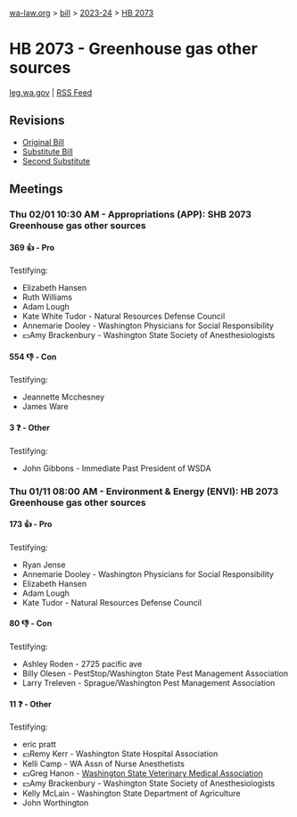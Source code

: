 [wa-law.org](/) > [bill](/bill/) > [2023-24](/bill/2023-24/) > [HB 2073](/bill/2023-24/hb/2073/)

# HB 2073 - Greenhouse gas other sources
[leg.wa.gov](https://app.leg.wa.gov/billsummary?BillNumber=2073&Year=2023&Initiative=false) | [RSS Feed](./rss.xml)

## Revisions
* [Original Bill](1/)
* [Substitute Bill](S/)
* [Second Substitute](S2/)

## Meetings
### Thu 02/01 10:30 AM - Appropriations (APP): SHB 2073 Greenhouse gas other sources
#### 369 👍 - Pro
Testifying:
* Elizabeth Hansen
* Ruth Williams
* Adam Lough
* Kate White Tudor - Natural Resources Defense Council
* Annemarie Dooley - Washington Physicians for Social Responsibility
* 💵Amy Brackenbury - Washington State Society of Anesthesiologists

#### 554 👎 - Con
Testifying:
* Jeannette Mcchesney
* James Ware

#### 3 ❓ - Other
Testifying:
* John Gibbons - Immediate Past President of WSDA

### Thu 01/11 08:00 AM - Environment & Energy (ENVI): HB 2073 Greenhouse gas other sources
#### 173 👍 - Pro
Testifying:
* Ryan Jense
* Annemarie Dooley - Washington Physicians for Social Responsibility
* Elizabeth Hansen
* Adam Lough
* Kate Tudor - Natural Resources Defense Council

#### 80 👎 - Con
Testifying:
* Ashley Roden - 2725 pacific ave
* Billy Olesen - PestStop/Washington State Pest Management Association
* Larry Treleven - Sprague/Washington Pest Management Association

#### 11 ❓ - Other
Testifying:
* eric pratt
* 💵Remy Kerr - Washington State Hospital Association
* Kelli Camp - WA Assn of Nurse Anesthetists
* 💵Greg Hanon - [Washington State Veterinary Medical Association](/org/washington_state_veterinary_medical_association/)
* 💵Amy Brackenbury - Washington State Society of Anesthesiologists
* Kelly McLain - Washington State Department of Agriculture
* John Worthington
